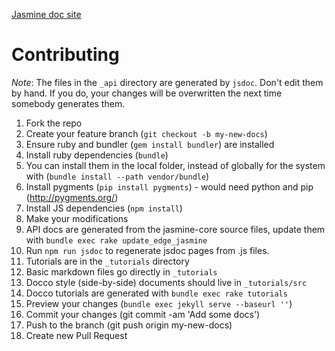 [Jasmine doc site](https://jasmine.github.io/)

Contributing
=================

_Note_: The files in the `_api` directory are generated by `jsdoc`. Don't edit them by hand. If you do, your changes will be overwritten the next time somebody generates them.

1. Fork the repo
1. Create your feature branch (`git checkout -b my-new-docs`)
1. Ensure ruby and bundler (`gem install bundler`) are installed
1. Install ruby dependencies (`bundle`)
 1. You can install them in the local folder, instead of globally for the system with (`bundle install --path vendor/bundle`)
1. Install pygments (`pip install pygments`) - would need python and pip (http://pygments.org/)
1. Install JS dependencies (`npm install`)
1. Make your modifications
 1. API docs are generated from the jasmine-core source files, update them with `bundle exec rake update_edge_jasmine`
 1. Run `npm run jsdoc` to regenerate jsdoc pages from .js files.
 1. Tutorials are in the `_tutorials` directory
  1. Basic markdown files go directly in `_tutorials`
  1. Docco style (side-by-side) documents should live in `_tutorials/src`
  1. Docco tutorials are generated with `bundle exec rake tutorials`
1. Preview your changes (`bundle exec jekyll serve --baseurl ''`)
1. Commit your changes (git commit -am 'Add some docs')
1. Push to the branch (git push origin my-new-docs)
1. Create new Pull Request
